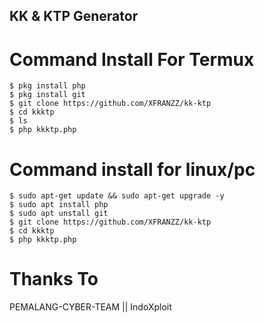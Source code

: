 ## KK & KTP Generator
# Command Install For Termux
```
$ pkg install php
$ pkg install git
$ git clone https://github.com/XFRANZZ/kk-ktp
$ cd kkktp
$ ls
$ php kkktp.php
```
# Command install for linux/pc
```
$ sudo apt-get update && sudo apt-get upgrade -y
$ sudo apt install php
$ sudo apt unstall git
$ git clone https://github.com/XFRANZZ/kk-ktp
$ cd kkktp
$ php kkktp.php
```

# Thanks To
PEMALANG-CYBER-TEAM || IndoXploit
